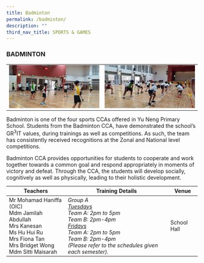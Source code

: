 ```yaml
---
title: Badminton
permalink: /badminton/
description: ""
third_nav_title: SPORTS & GAMES
---
```


### BADMINTON

<table>
	<tr>
		<td><img src="/images/Badminton-1.jpeg"/></td>
		<td><img src="/images/Badminton-2.jpeg"/></td>
	</tr>
</table>

Badminton is one of the four sports CCAs offered in Yu Neng Primary School. Students from the Badminton CCA, have demonstrated the school’s GR<sup>3</sup>IT values, during trainings as well as competitions. As such, the team has consistently received recognitions at the Zonal and National level competitions.

Badminton CCA provides opportunities for students to cooperate and work together towards a common goal and respond appropriately in moments of victory and defeat. Through the CCA, the students will develop socially, cognitively as well as physically, leading to their holistic development.

| Teachers | Training Details | Venue |
| --- | --- | --- |
| Mr Mohamad Haniffa (OIC)  <br>Mdm Jamilah Abdullah<br>Mrs Kanesan <br>Ms Hu Hui Ru<br>Mrs Fiona Tan <br>Mrs Bridget Wong<br>Mdm Sitti Maisarah | <em>Group A<br><u>Tuesdays</u><br>Team A: 2pm to 5pm<br>Team B: 2pm-4pm<br><u>Fridays</u><br>Team A: 2pm to 5pm<br>Team B: 2pm-4pm<br>(Please refer to the schedules given each semester).</em>| School Hall |